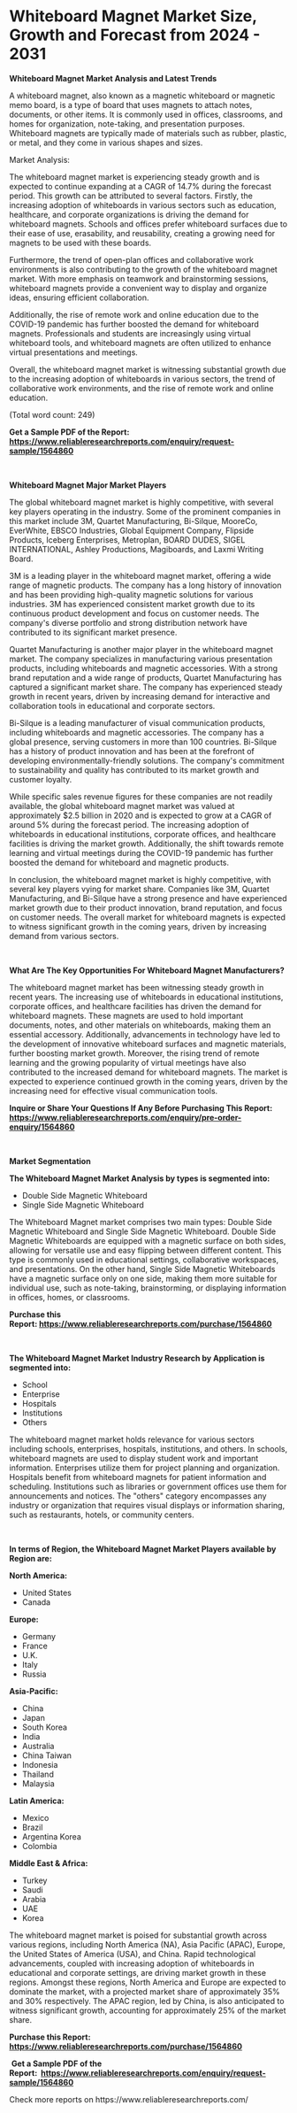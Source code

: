 <p><h1>Whiteboard Magnet Market Size, Growth and Forecast from 2024 - 2031</h1></p><p><strong>Whiteboard Magnet Market Analysis and Latest Trends</strong></p>
<p><p>A whiteboard magnet, also known as a magnetic whiteboard or magnetic memo board, is a type of board that uses magnets to attach notes, documents, or other items. It is commonly used in offices, classrooms, and homes for organization, note-taking, and presentation purposes. Whiteboard magnets are typically made of materials such as rubber, plastic, or metal, and they come in various shapes and sizes.</p><p>Market Analysis:</p><p>The whiteboard magnet market is experiencing steady growth and is expected to continue expanding at a CAGR of 14.7% during the forecast period. This growth can be attributed to several factors. Firstly, the increasing adoption of whiteboards in various sectors such as education, healthcare, and corporate organizations is driving the demand for whiteboard magnets. Schools and offices prefer whiteboard surfaces due to their ease of use, erasability, and reusability, creating a growing need for magnets to be used with these boards.</p><p>Furthermore, the trend of open-plan offices and collaborative work environments is also contributing to the growth of the whiteboard magnet market. With more emphasis on teamwork and brainstorming sessions, whiteboard magnets provide a convenient way to display and organize ideas, ensuring efficient collaboration.</p><p>Additionally, the rise of remote work and online education due to the COVID-19 pandemic has further boosted the demand for whiteboard magnets. Professionals and students are increasingly using virtual whiteboard tools, and whiteboard magnets are often utilized to enhance virtual presentations and meetings.</p><p>Overall, the whiteboard magnet market is witnessing substantial growth due to the increasing adoption of whiteboards in various sectors, the trend of collaborative work environments, and the rise of remote work and online education.</p><p>(Total word count: 249)</p></p>
<p><strong>Get a Sample PDF of the Report:&nbsp; <a href="https://www.reliableresearchreports.com/enquiry/request-sample/1564860">https://www.reliableresearchreports.com/enquiry/request-sample/1564860</a></strong></p>
<p>&nbsp;</p>
<p><strong>Whiteboard Magnet Major Market Players</strong></p>
<p><p>The global whiteboard magnet market is highly competitive, with several key players operating in the industry. Some of the prominent companies in this market include 3M, Quartet Manufacturing, Bi-Silque, MooreCo, EverWhite, EBSCO Industries, Global Equipment Company, Flipside Products, Iceberg Enterprises, Metroplan, BOARD DUDES, SIGEL INTERNATIONAL, Ashley Productions, Magiboards, and Laxmi Writing Board.</p><p>3M is a leading player in the whiteboard magnet market, offering a wide range of magnetic products. The company has a long history of innovation and has been providing high-quality magnetic solutions for various industries. 3M has experienced consistent market growth due to its continuous product development and focus on customer needs. The company's diverse portfolio and strong distribution network have contributed to its significant market presence.</p><p>Quartet Manufacturing is another major player in the whiteboard magnet market. The company specializes in manufacturing various presentation products, including whiteboards and magnetic accessories. With a strong brand reputation and a wide range of products, Quartet Manufacturing has captured a significant market share. The company has experienced steady growth in recent years, driven by increasing demand for interactive and collaboration tools in educational and corporate sectors.</p><p>Bi-Silque is a leading manufacturer of visual communication products, including whiteboards and magnetic accessories. The company has a global presence, serving customers in more than 100 countries. Bi-Silque has a history of product innovation and has been at the forefront of developing environmentally-friendly solutions. The company's commitment to sustainability and quality has contributed to its market growth and customer loyalty.</p><p>While specific sales revenue figures for these companies are not readily available, the global whiteboard magnet market was valued at approximately $2.5 billion in 2020 and is expected to grow at a CAGR of around 5% during the forecast period. The increasing adoption of whiteboards in educational institutions, corporate offices, and healthcare facilities is driving the market growth. Additionally, the shift towards remote learning and virtual meetings during the COVID-19 pandemic has further boosted the demand for whiteboard and magnetic products.</p><p>In conclusion, the whiteboard magnet market is highly competitive, with several key players vying for market share. Companies like 3M, Quartet Manufacturing, and Bi-Silque have a strong presence and have experienced market growth due to their product innovation, brand reputation, and focus on customer needs. The overall market for whiteboard magnets is expected to witness significant growth in the coming years, driven by increasing demand from various sectors.</p></p>
<p>&nbsp;</p>
<p><strong>What Are The Key Opportunities For Whiteboard Magnet Manufacturers?</strong></p>
<p><p>The whiteboard magnet market has been witnessing steady growth in recent years. The increasing use of whiteboards in educational institutions, corporate offices, and healthcare facilities has driven the demand for whiteboard magnets. These magnets are used to hold important documents, notes, and other materials on whiteboards, making them an essential accessory. Additionally, advancements in technology have led to the development of innovative whiteboard surfaces and magnetic materials, further boosting market growth. Moreover, the rising trend of remote learning and the growing popularity of virtual meetings have also contributed to the increased demand for whiteboard magnets. The market is expected to experience continued growth in the coming years, driven by the increasing need for effective visual communication tools.</p></p>
<p><strong>Inquire or Share Your Questions If Any Before Purchasing This Report: <a href="https://www.reliableresearchreports.com/enquiry/pre-order-enquiry/1564860">https://www.reliableresearchreports.com/enquiry/pre-order-enquiry/1564860</a></strong></p>
<p>&nbsp;</p>
<p><strong>Market Segmentation</strong></p>
<p><strong>The Whiteboard Magnet Market Analysis by types is segmented into:</strong></p>
<p><ul><li>Double Side Magnetic Whiteboard</li><li>Single Side Magnetic Whiteboard</li></ul></p>
<p><p>The Whiteboard Magnet market comprises two main types: Double Side Magnetic Whiteboard and Single Side Magnetic Whiteboard. Double Side Magnetic Whiteboards are equipped with a magnetic surface on both sides, allowing for versatile use and easy flipping between different content. This type is commonly used in educational settings, collaborative workspaces, and presentations. On the other hand, Single Side Magnetic Whiteboards have a magnetic surface only on one side, making them more suitable for individual use, such as note-taking, brainstorming, or displaying information in offices, homes, or classrooms.</p></p>
<p><strong>Purchase this Report:&nbsp;<a href="https://www.reliableresearchreports.com/purchase/1564860">https://www.reliableresearchreports.com/purchase/1564860</a></strong></p>
<p>&nbsp;</p>
<p><strong>The Whiteboard Magnet Market Industry Research by Application is segmented into:</strong></p>
<p><ul><li>School</li><li>Enterprise</li><li>Hospitals</li><li>Institutions</li><li>Others</li></ul></p>
<p><p>The whiteboard magnet market holds relevance for various sectors including schools, enterprises, hospitals, institutions, and others. In schools, whiteboard magnets are used to display student work and important information. Enterprises utilize them for project planning and organization. Hospitals benefit from whiteboard magnets for patient information and scheduling. Institutions such as libraries or government offices use them for announcements and notices. The "others" category encompasses any industry or organization that requires visual displays or information sharing, such as restaurants, hotels, or community centers.</p></p>
<p>&nbsp;</p>
<p><strong>In terms of Region, the Whiteboard Magnet Market Players available by Region are:</strong></p>
<p>
    <p> <strong> North America: </strong>
        <ul>
            <li>United States</li>
            <li>Canada</li>
        </ul>
        </p> 
    <p> <strong> Europe: </strong>
        <ul>
            <li>Germany</li>
            <li>France</li>
            <li>U.K.</li>
            <li>Italy</li>
            <li>Russia</li>
        </ul>
        </p> 
    <p> <strong> Asia-Pacific: </strong>
        <ul>
            <li>China</li>
            <li>Japan</li>
            <li>South Korea</li>
            <li>India</li>
            <li>Australia</li>
            <li>China Taiwan</li>
            <li>Indonesia</li>
            <li>Thailand</li>
            <li>Malaysia</li>
        </ul>
        </p> 
    <p> <strong> Latin America: </strong>
        <ul>
            <li>Mexico</li>
            <li>Brazil</li>
            <li>Argentina Korea</li>
            <li>Colombia</li>
        </ul>
        </p> 
    <p> <strong> Middle East & Africa: </strong>
        <ul>
            <li>Turkey</li>
            <li>Saudi</li>
            <li>Arabia</li>
            <li>UAE</li>
            <li>Korea</li>
        </ul>
    </p>
    </p>
<p><p>The whiteboard magnet market is poised for substantial growth across various regions, including North America (NA), Asia Pacific (APAC), Europe, the United States of America (USA), and China. Rapid technological advancements, coupled with increasing adoption of whiteboards in educational and corporate settings, are driving market growth in these regions. Amongst these regions, North America and Europe are expected to dominate the market, with a projected market share of approximately 35% and 30% respectively. The APAC region, led by China, is also anticipated to witness significant growth, accounting for approximately 25% of the market share.</p></p>
<p><strong>Purchase this Report: <a href="https://www.reliableresearchreports.com/purchase/1564860">https://www.reliableresearchreports.com/purchase/1564860</a></strong></p>
<p>&nbsp;<strong>Get a Sample PDF of the Report:&nbsp;&nbsp;<a href="https://www.reliableresearchreports.com/enquiry/request-sample/1564860">https://www.reliableresearchreports.com/enquiry/request-sample/1564860</a></strong></p>
<p><strong></strong></p>
<p>Check more reports on https://www.reliableresearchreports.com/</p>